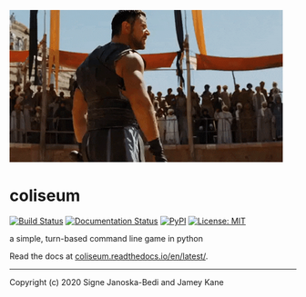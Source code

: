 ![gladiator gif](docs/cropped.gif)

# coliseum

[![Build Status](https://travis-ci.org/signebedi/coliseum.svg?branch=master)](https://travis-ci.org/signebedi/coliseum)
[![Documentation Status](https://readthedocs.org/projects/coliseum/badge/?version=stable)](https://coliseum.readthedocs.io/en/latest/?badge=latest)
[![PyPI](https://img.shields.io/pypi/v/coliseum)](https://pypi.org/project/coliseum/)
[![License: MIT](https://img.shields.io/badge/License-MIT-yellow.svg)](LICENSE)

a simple, turn-based command line game in python

Read the docs at [coliseum.readthedocs.io/en/latest/](https://coliseum.readthedocs.io/en/latest/).

---
Copyright (c) 2020 Signe Janoska-Bedi and Jamey Kane
